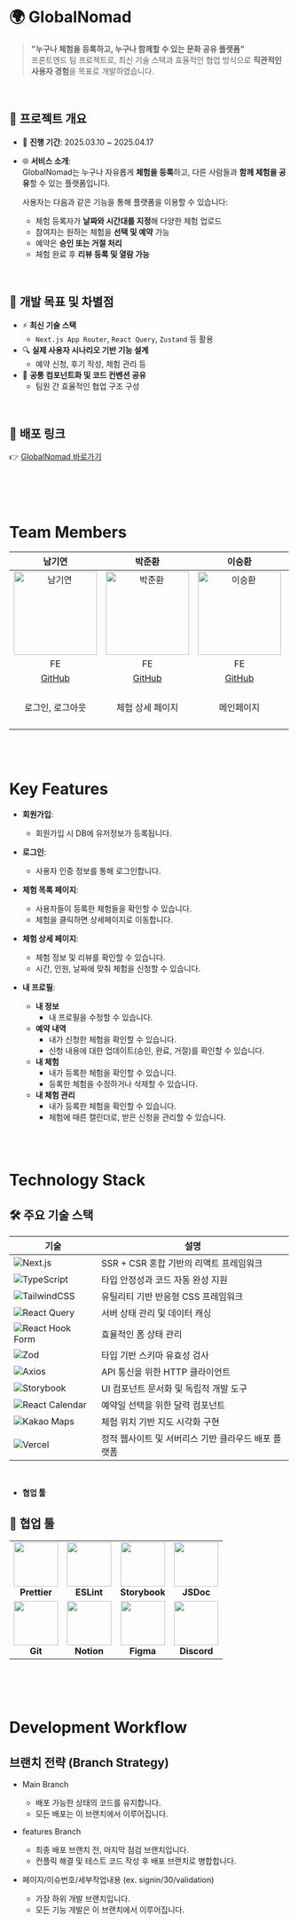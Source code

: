 # 🌍 GlobalNomad

> **"누구나 체험을 등록하고, 누구나 함께할 수 있는 문화 공유 플랫폼"**  
> 프론트엔드 팀 프로젝트로, 최신 기술 스택과 효율적인 협업 방식으로 **직관적인 사용자 경험**을 목표로 개발하였습니다.

<br/>

## 📌 프로젝트 개요

- 📆 **진행 기간**: 2025.03.10 ~ 2025.04.17  
- 🌐 **서비스 소개**:  
  GlobalNomad는 누구나 자유롭게 **체험을 등록**하고, 다른 사람들과 **함께 체험을 공유**할 수 있는 플랫폼입니다.  

  사용자는 다음과 같은 기능을 통해 플랫폼을 이용할 수 있습니다:
  - 체험 등록자가 **날짜와 시간대를 지정**해 다양한 체험 업로드
  - 참여자는 원하는 체험을 **선택 및 예약** 가능
  - 예약은 **승인 또는 거절 처리**
  - 체험 완료 후 **리뷰 등록 및 열람 가능**

<br/>

## 🎯 개발 목표 및 차별점

- ⚡ **최신 기술 스택**  
  - `Next.js App Router`, `React Query`, `Zustand` 등 활용  
- 🔍 **실제 사용자 시나리오 기반 기능 설계**  
  - 예약 신청, 후기 작성, 체험 관리 등  
- 🤝 **공통 컴포넌트화 및 코드 컨벤션 공유**  
  - 팀원 간 효율적인 협업 구조 구성

<br/>

## 🔗 배포 링크

👉 [GlobalNomad 바로가기](https://global-nomad-rust.vercel.app/)  

<br/>
<br/>
<br/>

#  Team Members

|                                                                         남기연                                                                         |                                                                         박준환                                                                         |                                                                                                         이승환                                                                                                         |                                                                            윤혜림                                                                               |                                                                         장보배                                                                         |                                                                          정혜연                                                                         | 
| :----------------------------------------------------------------------------------------------------------------------------------------------------: | :----------------------------------------------------------------------------------------------------------------------------------------------------: | :--------------------------------------------------------------------------------------------------------------------------------------------------------------------------------------------------------------------: | :-------------------------------------------------------------------------------------------------------------------------------------------------------------: | :----------------------------------------------------------------------------------------------------------------------------------------------------: | :----------------------------------------------------------------------------------------------------------------------------------------------------: |
| <img src="https://avatars.githubusercontent.com/u/119279127?v=4" alt="남기연" width="150">                                                             | <img src="https://avatars.githubusercontent.com/u/185324327?v=4" alt="박준환" width="150">                                                             | <img src="https://avatars.githubusercontent.com/u/184628834?v=4" alt="이승환" width="150">                                                                                                                             | <img src="https://avatars.githubusercontent.com/u/71241364?s=64&v=4" alt="윤혜림" width="150">                                                                  | <img src="https://avatars.githubusercontent.com/u/185046983?s=64&v=4" alt="장보배" width="150">                                                             | <img src="https://avatars.githubusercontent.com/u/185165581?v=4" alt="정혜연" width="150">                                                             |
|                                                                           FE                                                                           |                                                                           FE                                                                           |                                                                                                           FE                                                                                                           |                                                                               FE                                                                                |                                                                           FE                                                                           |                                                                           FE                                                                           |
|                                                          [GitHub](https://github.com/Namgyeon)                                                         |                                                         [GitHub](https://github.com/park521)                                                           |                                                                                         [GitHub](https://github.com/mynameishwan)                                                                                      |                                                            [GitHub](https://github.com/y5037)                                                                   |                                                         [GitHub](https://github.com/katej0320)                                                          |                                                         [GitHub](https://github.com/yeon0036)                                                          |
|                                                          로그인, 로그아웃                                                         |                                                         체험 상세 페이지                                                          |                                                                                         메인페이지                                                                                      |                                                            내 프로필 - 예약한 체험 관리                                                                   |                                                         내 프로필 - 내가 등록한 체험 관리                                                          |                                                         내 프로필 - 내 정보, 내 체험 예약 관리, 알림                                                          |

<br/>
<br/>

# Key Features

- **회원가입**:

  - 회원가입 시 DB에 유저정보가 등록됩니다.

- **로그인**:

  - 사용자 인증 정보를 통해 로그인합니다.

- **체험 목록 페이지**:

  - 사용자들이 등록한 체험들을 확인할 수 있습니다.
  - 체험을 클릭하면 상세페이지로 이동합니다.

- **체험 상세 페이지**:

  - 체험 정보 및 리뷰를 확인할 수 있습니다.
  - 시간, 인원, 날짜에 맞춰 체험을 신청할 수 있습니다.

- **내 프로필**:
  - **내 정보**
    - 내 프로필을 수정할 수 있습니다.
  - **예약 내역**
    - 내가 신청한 체험을 확인할 수 있습니다.
    - 신청 내용에 대한 업데이트(승인, 완료, 거절)를 확인할 수 있습니다.
  - **내 체험**
    - 내가 등록한 체험을 확인할 수 있습니다.
    - 등록한 체험을 수정하거나 삭제할 수 있습니다.
  - **내 체험 관리**
    - 내가 등록한 체험을 확인할 수 있습니다.
    - 체험에 때른 캘린더로, 받은 신청을 관리할 수 있습니다.


<br/>
<br/>

# Technology Stack

## 🛠️ 주요 기술 스택

| 기술 | 설명 |
|------|------|
| ![Next.js](https://img.shields.io/badge/Next.js-black?logo=next.js&logoColor=white) | SSR + CSR 혼합 기반의 리액트 프레임워크 |
| ![TypeScript](https://img.shields.io/badge/TypeScript-3178c6?logo=typescript&logoColor=white) | 타입 안정성과 코드 자동 완성 지원 |
| ![TailwindCSS](https://img.shields.io/badge/TailwindCSS-06B6D4?logo=tailwindcss&logoColor=white) | 유틸리티 기반 반응형 CSS 프레임워크 |
| ![React Query](https://img.shields.io/badge/React_Query-ff4154?logo=reactquery&logoColor=white) | 서버 상태 관리 및 데이터 캐싱 |
| ![React Hook Form](https://img.shields.io/badge/React_Hook_Form-ec5990?logo=reacthookform&logoColor=white) | 효율적인 폼 상태 관리 |
| ![Zod](https://img.shields.io/badge/Zod-3b82f6?logo=zod&logoColor=white) | 타입 기반 스키마 유효성 검사 |
| ![Axios](https://img.shields.io/badge/Axios-5A29E4?logo=axios&logoColor=white) | API 통신을 위한 HTTP 클라이언트 |
| ![Storybook](https://img.shields.io/badge/Storybook-FF4785?logo=storybook&logoColor=white) | UI 컴포넌트 문서화 및 독립적 개발 도구 |
| ![React Calendar](https://img.shields.io/badge/React_Calendar-61DAFB?logo=react&logoColor=white) | 예약일 선택을 위한 달력 컴포넌트 |
| ![Kakao Maps](https://img.shields.io/badge/Kakao_Maps-yellow?logo=kakao&logoColor=black) | 체험 위치 기반 지도 시각화 구현 |
| ![Vercel](https://img.shields.io/badge/Vercel-000?logo=vercel&logoColor=white) | 정적 웹사이트 및 서버리스 기반 클라우드 배포 플랫폼 |


<br/>

- **협업 툴**

## 🤝 협업 툴

<table>
  <tr>
    <td align="center">
      <img src="https://blog.kakaocdn.net/dn/cQhnse/btrE8TmCLle/slobwSEwi4nnMvfnGTQp4k/img.png" width="80"/><br/><b>Prettier</b>
    </td>
    <td align="center">
      <img src="https://blog.kakaocdn.net/dn/XR8jF/btrILfAQFWT/1jLpQkYysDaqHj8OzOlZFk/img.png" width="80"/><br/><b>ESLint</b>
    </td>
    <td align="center">
      <img src="https://blog.kakaocdn.net/dn/997rV/btsIkARkTej/PdtiBI82EnMzFQjgHkbuI1/img.png" width="80"/><br/><b>Storybook</b>
    </td>
    <td align="center">
      <img src="https://velog.velcdn.com/images/zaixu/post/67d77203-8ee7-445e-bb95-4e2bed365c57/image.jpg" width="80"/><br/><b>JSDoc</b>
    </td>
  </tr>
  <tr>
    <td align="center">
      <img src="https://github.com/user-attachments/assets/483abc38-ed4d-487c-b43a-3963b33430e6" width="80"/><br/><b>Git</b>
    </td>
    <td align="center">
      <img src="https://github.com/user-attachments/assets/34141eb9-deca-416a-a83f-ff9543cc2f9a" width="80"/><br/><b>Notion</b>
    </td>
    <td align="center">
      <img src="https://i.namu.wiki/i/cAYebt8RyZGac7cdIFcRTJoLftLkBbmXEk0hqRx8V0koKfyQRfxleyZEvOQN_iQ6lrhf44NIA5btYUpb13P8jw.svg" width="80"/><br/><b>Figma</b>
    </td>
    <td align="center">
      <img src="https://play-lh.googleusercontent.com/0oO5sAneb9lJP6l8c6DH4aj6f85qNpplQVHmPmbbBxAukDnlO7DarDW0b-kEIHa8SQ" width="80"/><br/><b>Discord</b>
    </td>
  </tr>
</table>


<br/>


<br/>
<br/>

# Development Workflow

## 브랜치 전략 (Branch Strategy)

- Main Branch

  - 배포 가능한 상태의 코드를 유지합니다.
  - 모든 배포는 이 브랜치에서 이루어집니다.

- features Branch

  - 최종 배포 브랜치 전, 마지막 점검 브랜치입니다.
  - 컨플릭 해결 및 테스트 코드 작성 후 배포 브랜치로 병합합니다.

- 페이지/이슈번호/세부작업내용 (ex. signin/30/validation)
  - 가장 하위 개발 브랜치입니다.
  - 모든 기능 개발은 이 브랜치에서 이루어집니다.



<br/>
<br/>
